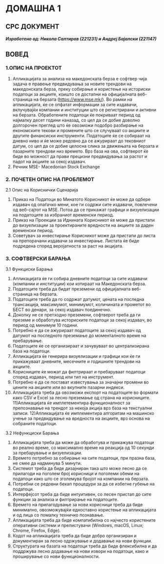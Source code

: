 # ДОМАШНА 1
## СРС ДОКУМЕНТ
##### Изработено од: Никола Салтиров (221231) и Андреј Бајалски (221147)

## ВОВЕД
### 1.ОПИС НА ПРОЕКТОТ
1) Апликацијата за анализа на македонската берза е софтвер чија задача е правење предвидувања за новите трендови на македонската берза, преку собирање и користење на историски податоци за акциите, коишто се достапни на официјалната веб-страница на берзата (https://www.mse.mk/).
 Во рамки на апликацијата, ќе се опфатат информации за сите издавачи, вклучувајќи компании и институции што се регистрирани и активни на берзата. 
Обработените податоци ќе покриваат период од најмалку десет години наназад, со цел да се добие доволно долгорочен преглед што ќе овозможи подобро разбирање на економските текови и промените што се случуваат со акциите и другите финансиски инструменти. Податоците ќе се собираат на дневно ниво и ќе може редовно да се ажурираат до тековниот датум, со цел да се добие целосна слика за движењата на берзата и пазарните трендови низ времето.
Врз база на ова, софтверот ќе биде во можност да прави прецизни предвидувања за растот и падот на акциите за секој издавач.
2) Речник
	MSE- Macedonian Stock Exchange

### 2. ПОЧЕТЕН ОПИС НА ПРОБЛЕМОТ 
2.1 Опис на Кориснички Сценарија
1) Приказ на Податоци во Минатото
Корисникот ќе може да одбере издавач од опаѓачко  мени, кое ги содржи сите издавачи, повлечени од веб-сајтот на MSE. Потоа да се прикажат графици и визуелизации на податоците за избраниот временски период. 
2) Приказ на Проекции за Иднината
Корисникот ќе може да пристапи до визуелизации за проектираните вредности на акциите за даден временски период.
3) Советувач за инвестирање 
Корисникот може да пристапи до листа на препорачани издавачи за инвестирање. Листата ќе биде подредена според веројатноста за раст на акцијата.
 
### 3. СОФТВЕРСКИ БАРАЊА
3.1 Функциски Барања
1) Апликацијата ќе ги собира дневните податоци за сите издавачи (компании и институции) кои котираат на Македонската берза.
2) Податоците треба да бидат преземени од официјалната веб-страница на берзата.
3) Податоците треба да го содржат датумот, цената на последна трансакција, максимумот, минимумот, количината и прометот во БЕСТ во денари, за секој издавач поединечно.
4) Доколку не се претходно преземени, софтверот треба да ги преземе и обработува историските податоци за секој издавач, во период од минимум 10 години.
5) Потребно е да се ажурираат податоците за секој издавач од датумот на последното преземање до моменталното време на пребарување.
6) Податоците ќе се организираат и зачувуваат во централизирана база на податоци.
7) Апликацијата ќе генерира визуелизации и графици кои ќе ги прикажуваат дневните, месечните и годишните трендови на акциите.
8) Корисниците ќе можат да филтрираат и пребаруваат податоци според издавач, период или тип на инструмент.
9) Потребно е да се постават известувања за значајни промени во цените на акциите или во вкупните пазарни индекси.
10) Апликацијата треба да овозможи експорт на податоците во формати како CSV и Excel за лесно преземање од страна на корисниците.
11)Апликацијата ќе имплетементира функционалност за препознавање на трендот за некоја акција врз база на текстуални записи.
12)Апликацијата ќе имплементира алгоритам на машинско учење за предвидување на вредноста на акциите, врз основа на собраните податоци.

3.2 Нефункциски Барања
1) Апликацијата треба да може да обработува и прикажува податоци во реално време, со максимално време на реакција од 10 секунди за пребарување и визуелизации.
2) Времето потребно за собирање на сите податоци, при празна база, не смее да надминува 5 минути.
3) Системот треба да биде дизајниран така што може лесно да се прилагоди на поголем број корисници и поголеми обеми на податоци како што се зголемува бројот на компании на берзата.
4) Потребни се редовни бекап процедури за да се избегне губење на податоци.
5) Интерфејсот треба да биде интуитивен, со лесен пристап до сите функции за анализа и филтрирање на податоците.
6) Времето на прилагодување за нови корисници треба да биде минимално, овозможувајќи едноставно користење на апликацијата и од лица со помалку техничко познавање.
7) Апликацијата треба да биде компатибилна со најчесто користените оперативни системи и прелистувачи (Windows, macOS, Linux; Chrome, Firefox, Edge).
8) Кодот на апликацијата треба да биде добро организиран и документиран за лесно одржување и додавање на нови функции.
9) Структурата на базата на податоци треба да биде флексибилна и да поддржува лесно додавање на нови извори на податоци, како и проширување со нови функционалности.



